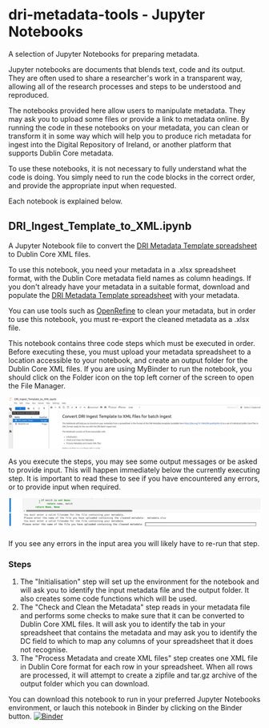 # dri-metadata-tools - Jupyter Notebooks
A selection of Jupyter Notebooks for preparing metadata.

Jupyter notebooks are documents that blends text, code and its output. They are often used to share a researcher's work in a transparent way, allowing all of the research processes and steps to be understood and reproduced.

The notebooks provided here allow users to manipulate metadata. They may ask you to upload some files or provide a link to metadata online. By running the code in these notebooks on your metadata, you can clean or transform it in some way which will help you to produce rich metadata for ingest into the Digital Repository of Ireland, or another platform that supports Dublin Core metadata.

To use these notebooks, it is not necessary to fully understand what the code is doing. You simply need to run the code blocks in the correct order, and provide the appropriate input when requested.

Each notebook is explained below.

## DRI_Ingest_Template_to_XML.ipynb
A Jupyter Notebook file to convert the [DRI Metadata Template spreadsheet](https://doi.org/10.7486/DRI.qn603p95v-8) to Dublin Core XML files.

To use this notebook, you need your metadata in a .xlsx spreadsheet format, with the Dublin Core metadata field names as column headings. If you don't already have your metadata in a suitable format, download and populate the [DRI Metadata Template spreadsheet](https://doi.org/10.7486/DRI.qn603p95v-8) with your metadata.

You can use tools such as [OpenRefine](https://openrefine.org/) to clean your metadata, but in order to use this notebook, you must re-export the cleaned metadata as a .xlsx file.

This notebook contains three code steps which must be executed in order. Before executing these, you must upload your metadata spreadsheet to a location accessible to your notebook, and create an output folder for the Dublin Core XML files. If you are using MyBinder to run the notebook, you should click on the Folder icon on the top left corner of the screen to open the File Manager.

![Screenshot showing the folder icon and File Manager in MyBinder.](./assets/FileBrowser.png)

As you execute the steps, you may see some output messages or be asked to provide input. This will happen immediately below the currently executing step. It is important to read these to see if you have encountered any errors, or to provide input when required.

![Screenshot showing code output and input prompts when running a code cell.](./assets/InputOutput.png)

If you see any errors in the input area you will likely have to re-run that step.

### Steps
1. The "Initialisation" step will set up the environment for the notebook and will ask you to identify the input metadata file and the output folder. It also creates some code functions which will be used.
2. The "Check and Clean the Metadata" step reads in your metadata file and performs some checks to make sure that it can be converted to Dublin Core XML files. It will ask you to identify the tab in your spreadsheet that contains the metadata and may ask you to identify the DC field to which to map any columns of your spreadsheet that it does not recognise.
3. The "Process Metadata and create XML files" step creates one XML file in Dublin Core format for each row in your spreadsheet. When all rows are processed, it will attempt to create a zipfile and tar.gz archive of the output folder which you can download.

You can download this notebook to run in your preferred Jupyter Notebooks environment, or lauch this notebook in Binder by clicking on the Binder button. [![Binder](https://mybinder.org/badge_logo.svg)](https://mybinder.org/v2/gh/Digital-Repository-of-Ireland/dri-metadata-tools/HEAD?urlpath=%2Fdoc%2Ftree%2Fjupyter%2FDRI_Ingest_Template_to_XML.ipynb)


